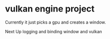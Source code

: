 # vulkan engine project
Currently it just picks a gpu and creates a window.

Next Up logging and binding window and vulkan
